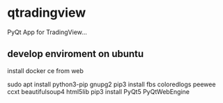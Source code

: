 # qtradingview
PyQt App for TradingView...


## develop enviroment on ubuntu

install docker ce from web

sudo apt install python3-pip gnupg2
pip3 install fbs coloredlogs peewee ccxt beautifulsoup4 html5lib
pip3 install PyQt5 PyQtWebEngine
